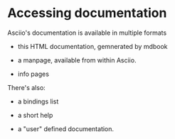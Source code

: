 # Accessing documentation

Asciio's documentation is available in multiple formats

- this HTML documentation, gemnerated by mdbook

- a manpage, available from within Asciio.

- info pages

There's also:

- a bindings list

- a short help

- a "user" defined documentation.


